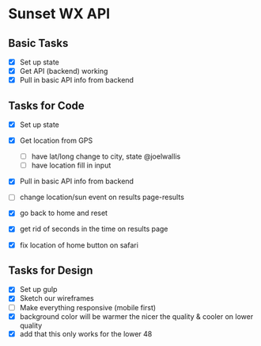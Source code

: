 # Sunset WX API

## Basic Tasks
- [x] Set up state
- [x] Get API (backend) working
- [x] Pull in basic API info from backend

## Tasks for Code
- [x] Set up state
- [x] Get location from GPS
  - [ ] have lat/long change to city, state @joelwallis
  - [ ] have location fill in input
- [x] Pull in basic API info from backend
- [ ] change location/sun event on results page-results
- [x] go back to home and reset
- [x] get rid of seconds in the time on results page
- [x] fix location of home button on safari


## Tasks for Design
- [x] Set up gulp
- [x] Sketch our wireframes
- [ ] Make everything responsive (mobile first)
- [x] background color will be warmer the nicer the quality & cooler on lower quality
- [x] add that this only works for the lower 48
